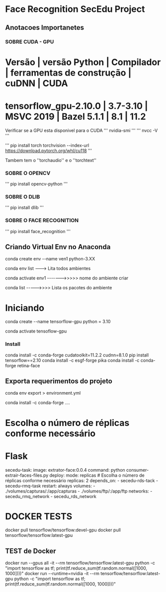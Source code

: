 # Face Recognition SecEdu Project

## Anotacoes Importanetes
[image]:{}

### SOBRE CUDA - GPU

#      Versão	        | versão Python   |	Compilador  |	ferramentas de construção |	cuDNN |	CUDA
# tensorflow_gpu-2.10.0	| 3.7-3.10        |	MSVC 2019   |	Bazel 5.1.1               |	8.1	  | 11.2

Verificar se a GPU esta disponivel para o CUDA
'''
    nvidia-smi
'''
'''
    nvcc -V
'''

'''
    pip install torch torchvision  --index-url https://download.pytorch.org/whl/cu118
'''

Tambem tem o ''torchaudio'' e o ''torchtext''

### SOBRE O OPENCV

'''
    pip install opencv-python
'''

### SOBRE O DLIB

'''
    pip install dlib
'''

### SOBRE O FACE RECOGNITION

'''
    pip install face_recognition
'''

## Criando Virtual Env no Anaconda
conda create env --name ven1 python-3.XX

conda env list  ---> Lita todos ambientes 

conda activate env1  ------->>>>> nome do ambiente criar

conda list  ----->>>> Lista os pacotes do ambiente


# Iniciando 
conda create --name tensorflow-gpu python = 3.10

conda activate tensoflow-gpu
### Install
conda install -c conda-forge cudatoolkit=11.2.2 cudnn=8.1.0
pip install tensorflow==2.10
conda install -c esgf-forge pika
conda install -c conda-forge retina-face

## Exporta requerimentos do projeto
conda env export > environment.yml


conda install -c conda-forge  ....



# Escolha o número de réplicas conforme necessário




  # Flask
  secedu-task:
    image: extrator-face:0.0.4
    command: python consumer-extrair-faces-files.py
    deploy:
      mode: replicas # Escolha o número de réplicas conforme necessário
      replicas: 2
    depends_on:
      - secedu-rds-tack
      - secedu-rmq-task
    restart: always
    volumes:
      - ./volumes/capturas/:/app/capturas
      - ./volumes/ftp/:/app/ftp
    networks:
      - secedu_rmq_network
      - secedu_rds_network
  


# DOCKER TESTS

docker pull tensorflow/tensorflow:devel-gpu
docker pull tensorflow/tensorflow:latest-gpu

## TEST de Docker

docker run --gpus all -it --rm tensorflow/tensorflow:latest-gpu python -c "import tensorflow as tf; print(tf.reduce_sum(tf.random.normal([1000, 1000])))"
docker run --runtime=nvidia -it --rm tensorflow/tensorflow:latest-gpu python -c "import tensorflow as tf; print(tf.reduce_sum(tf.random.normal([1000, 1000])))"
